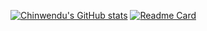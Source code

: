 [![Chinwendu's GitHub stats](https://github-readme-stats.vercel.app/api?username=wendy2305&show_icons=true&theme=radical)](https://github.com/wendy2305/github-readme-stats)
[![Readme Card](https://github-readme-stats.vercel.app/api/pin/?username=wendy2305&repo=github-readme-stats)](https://github.com/wendy2305/github-readme-stats)
